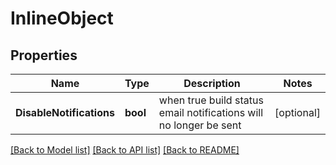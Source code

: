 # InlineObject

## Properties

Name | Type | Description | Notes
------------ | ------------- | ------------- | -------------
**DisableNotifications** | **bool** | when true build status email notifications will no longer be sent | [optional] 

[[Back to Model list]](../README.md#documentation-for-models) [[Back to API list]](../README.md#documentation-for-api-endpoints) [[Back to README]](../README.md)


